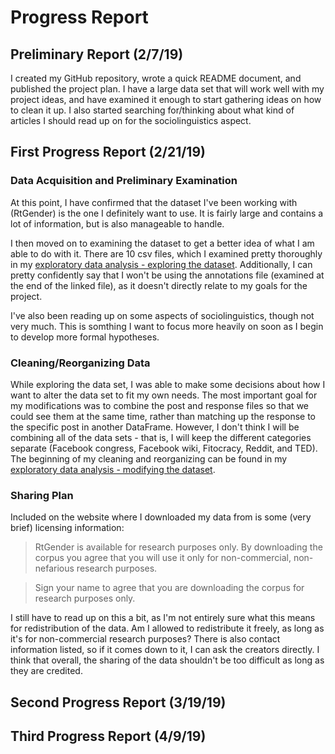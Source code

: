 # Progress Report

## Preliminary Report (2/7/19)
I created my GitHub repository, wrote a quick README document, and published the project plan. I have a large data set that will work well with my project ideas, and have examined it enough to start gathering ideas on how to clean it up. I also started searching for/thinking about what kind of articles I should read up on for the sociolinguistics aspect.

## First Progress Report (2/21/19)
### Data Acquisition and Preliminary Examination
At this point, I have confirmed that the dataset I've been working with (RtGender) is the one I definitely want to use. It is fairly large and contains a lot of information, but is also manageable to handle.

I then moved on to examining the dataset to get a better idea of what I am able to do with it. There are 10 csv files, which I examined pretty thoroughly in my [exploratory data analysis - exploring the dataset](exploratory_data_analysis/exploring_dataset.ipynb). Additionally, I can pretty confidently say that I won't be using the annotations file (examined at the end of the linked file), as it doesn't directly relate to my goals for the project.

I've also been reading up on some aspects of sociolinguistics, though not very much. This is somthing I want to focus more heavily on soon as I begin to develop more formal hypotheses.

### Cleaning/Reorganizing Data
While exploring the data set, I was able to make some decisions about how I want to alter the data set to fit my own needs. The most important goal for my modifications was to combine the post and response files so that we could see them at the same time, rather than matching up the response to the specific post in another DataFrame. However, I don't think I will be combining all of the data sets - that is, I will keep the different categories separate (Facebook congress, Facebook wiki, Fitocracy, Reddit, and TED). The beginning of my cleaning and reorganizing can be found in my [exploratory data analysis - modifying the dataset](exploratory_data_analysis/modifying_dataset.ipynb).

### Sharing Plan
Included on the website where I downloaded my data from is some (very brief) licensing information:

> RtGender is available for research purposes only. By downloading the corpus you agree that you will use it only for non-commercial, non-nefarious research purposes.

> Sign your name to agree that you are downloading the corpus for research purposes only.

I still have to read up on this a bit, as I'm not entirely sure what this means for redistribution of the data. Am I allowed to redistribute it freely, as long as it's for non-commercial research purposes? There is also contact information listed, so if it comes down to it, I can ask the creators directly. I think that overall, the sharing of the data shouldn't be too difficult as long as they are credited.

## Second Progress Report (3/19/19)

## Third Progress Report (4/9/19)